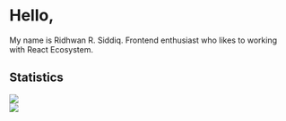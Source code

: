 # Hello,

My name is Ridhwan R. Siddiq. Frontend enthusiast who likes to working with React Ecosystem.

## Statistics

![](https://github-readme-stats.vercel.app/api?username=ujklm23&theme=nightowl&hide_border=false&include_all_commits=false&count_private=true)<br/>
![](https://github-readme-stats.vercel.app/api/top-langs/?username=ujklm23&theme=nightowl&hide_border=false&include_all_commits=false&count_private=true&layout=compact)
